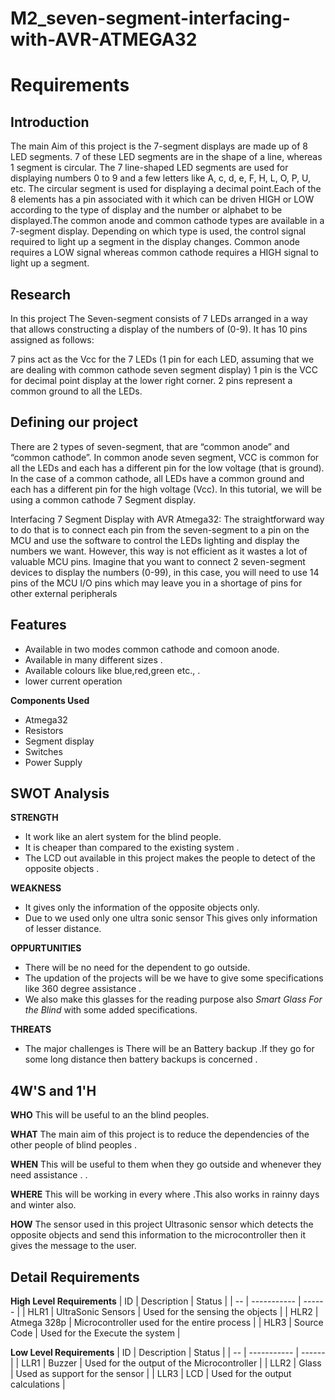 # M2_seven-segment-interfacing-with-AVR-ATMEGA32

# Requirements
## Introduction
The main Aim of this project is the 7-segment displays are made up of 8 LED segments. 7 of these LED segments are in the shape of a line, whereas 1 segment is circular. The 7 line-shaped LED segments are used for displaying numbers 0 to 9 and a few letters like A, c, d, e, F, H, L, O, P, U, etc. The circular segment is used for displaying a decimal point.Each of the 8 elements has a pin associated with it which can be driven HIGH or LOW according to the type of display and the number or alphabet to be displayed.The common anode and common cathode types are available in a 7-segment display. Depending on which type is used, the control signal required to light up a segment in the display changes. Common anode requires a LOW signal whereas common cathode requires a HIGH signal to light up a segment.
## Research
In this project The Seven-segment consists of 7 LEDs arranged in a way that allows constructing a display of the numbers of (0-9). It has 10 pins assigned as follows:

7 pins act as the Vcc for the 7 LEDs (1 pin for each LED, assuming that we are dealing with common cathode seven segment display)
1 pin is the VCC for decimal point display at the lower right corner.
2 pins represent a common ground to all the LEDs.

## Defining our project
There are 2 types of seven-segment, that are “common anode” and “common cathode”. In common anode seven segment, VCC is common for all the LEDs and each has a different pin for the low voltage (that is ground). In the case of a common cathode, all LEDs have a common ground and each has a different pin for the high voltage (Vcc). In this tutorial, we will be using a common cathode 7 Segment display.

Interfacing 7 Segment Display with AVR Atmega32:
The straightforward way to do that is to connect each pin from the seven-segment to a pin on the MCU and use the software to control the LEDs lighting and display the numbers we want. However, this way is not efficient as it wastes a lot of valuable MCU pins. Imagine that you want to connect 2 seven-segment devices to display the numbers (0-99), in this case, you will need to use 14 pins of the MCU I/O pins which may leave you in a shortage of pins for other external peripherals

## Features
*   Available in two modes common cathode and comoon anode.
*   Available in many different sizes .
*   Available colours like blue,red,green etc.,  .
*   lower current operation

__Components Used__
*   Atmega32
*   Resistors
*   Segment display
*   Switches
*   Power Supply

## SWOT Analysis
__STRENGTH__
*   It work like an alert system for the blind people.
*   It is   cheaper than compared to the existing system .
*   The LCD out available in this project makes the  people to detect  of the  opposite objects .
  
__WEAKNESS__
*   It gives only the information of the opposite objects only.
*   Due to we used only one ultra sonic sensor This gives only information of lesser distance.

__OPPURTUNITIES__
*   There will be no need for the dependent to go outside.
*   The updation of the projects will be we have to give some specifications like 360 degree assistance .
*   We also make this glasses for the reading purpose also *Smart Glass For the Blind* with some added specifications.
 
__THREATS__
*   The major challenges is There will be an Battery backup .If they go for some long distance then battery backups is concerned .

## 4W'S and 1'H
__WHO__
This will be useful to an the blind peoples.

__WHAT__
The main aim  of this project is to reduce the dependencies of the other people of blind peoples .

__WHEN__
This will be useful to them when they go outside and whenever they need assistance . .

__WHERE__
This will be working in every where .This also works in rainny days and winter also.

__HOW__
The sensor used in this project Ultrasonic sensor which detects the opposite objects and send this information to the microcontroller then it gives the message to the user.
## Detail Requirements 
__High Level Requirements__
| ID | Description | Status |
| -- | ----------- | ------ |
| HLR1 | UltraSonic Sensors | Used for the sensing the objects |
| HLR2 | Atmega 328p | Microcontroller used for the entire process |
| HLR3 | Source Code | Used for the Execute the system |

__Low Level Requirements__
| ID | Description | Status |
| -- | ----------- | ------ |
| LLR1 | Buzzer | Used for the output of the Microcontroller |
| LLR2 | Glass | Used  as  support for the sensor |
| LLR3 | LCD   | Used for the output calculations |
